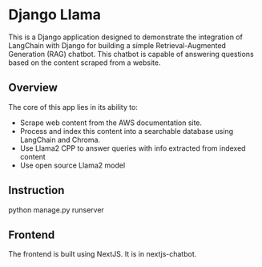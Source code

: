 # Django Llama

This is a Django application designed to demonstrate the integration of LangChain with Django for building a simple Retrieval-Augmented Generation (RAG) chatbot. This chatbot is capable of answering questions based on the content scraped from a website.

## Overview

The core of this app lies in its ability to:
- Scrape web content from the AWS documentation site.
- Process and index this content into a searchable database using LangChain and Chroma.
- Use Llama2 CPP to answer queries with info extracted from indexed content
- Use open source Llama2 model

## Instruction
python manage.py runserver

## Frontend
The frontend is built using NextJS. It is in nextjs-chatbot.